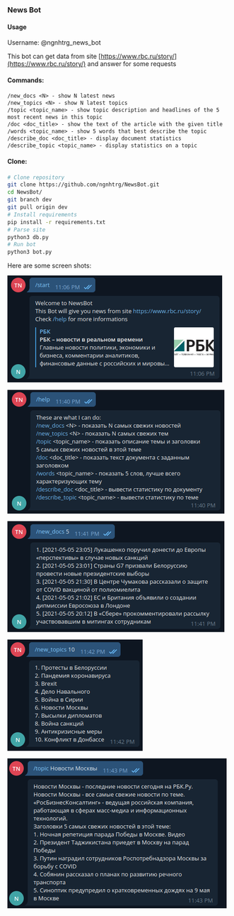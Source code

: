 ### News Bot

#### Usage
Username: @ngnhtrg_news_bot

This bot can get data from site [https://www.rbc.ru/story/](https://www.rbc.ru/story/)
and answer for some requests

#### Commands:
```
/new_docs <N> - show N latest news
/new_topics <N> - show N latest topics
/topic <topic_name> - show topic description and headlines of the 5 most recent news in this topic
/doc <doc_title> - show the text of the article with the given title
/words <topic_name> - show 5 words that best describe the topic
/describe_doc <doc_title> - display document statistics
/describe_topic <topic_name> - display statistics on a topic
```
#### Clone:

```bash
# Clone repository
git clone https://github.com/ngnhtrg/NewsBot.git
cd NewsBot/
git branch dev
git pull origin dev
# Install requirements
pip install -r requirements.txt
# Parse site
python3 db.py
# Run bot
python3 bot.py
```

Here are some screen shots:

![alt text](https://github.com/ngnhtrg/NewsBot/blob/dev/demo/start.png)

![alt text](https://github.com/ngnhtrg/NewsBot/blob/dev/demo/help.png)

![alt text](https://github.com/ngnhtrg/NewsBot/blob/dev/demo/new_docs.png)

![alt text](https://github.com/ngnhtrg/NewsBot/blob/dev/demo/new_topics.png)

![alt text](https://github.com/ngnhtrg/NewsBot/blob/dev/demo/topic.png)

